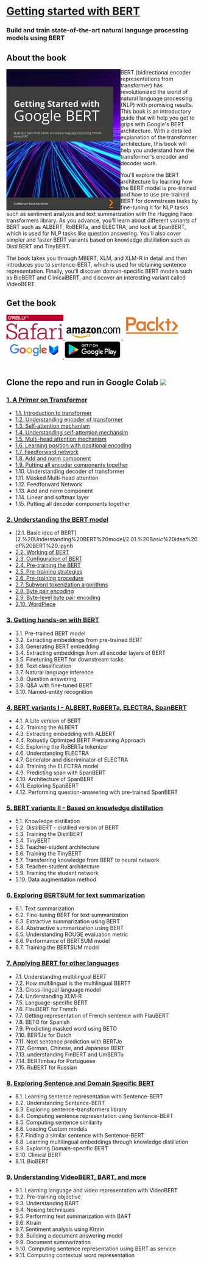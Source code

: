# [Getting started with BERT](https://www.amazon.com/dp/1839210680/ref=cm_sw_r_tw_dp_x_avRDFb99EVTQ)

### Build and train state-of-the-art natural language processing models using BERT 
## About the book
<a target="_blank" href="https://www.amazon.com/gp/product/B08LLDF377/ref=dbs_a_def_rwt_bibl_vppi_i5">
  <img src="./images/book_cover.jpg" alt="Book Cover" width="300" align="left"/>
 
</a>BERT (bidirectional encoder representations from transformer) has revolutionized the world of natural language processing (NLP) with promising results. This book is an introductory guide that will help you get to grips with Google's BERT architecture. With a detailed explanation of the transformer architecture, this book will help you understand how the transformer's encoder and decoder work.

You'll explore the BERT architecture by learning how the BERT model is pre-trained and how to use pre-trained BERT for downstream tasks by fine-tuning it for NLP tasks such as sentiment analysis and text summarization with the Hugging Face transformers library. As you advance, you'll learn about different variants of BERT such as ALBERT, RoBERTa, and ELECTRA, and look at SpanBERT, which is used for NLP tasks like question answering. You'll also cover simpler and faster BERT variants based on knowledge distillation such as DistilBERT and TinyBERT.

The book takes you through MBERT, XLM, and XLM-R in detail and then introduces you to sentence-BERT, which is used for obtaining sentence representation. Finally, you'll discover domain-specific BERT models such as BioBERT and ClinicalBERT, and discover an interesting variant called VideoBERT.

## Get the book 
<div>
<a target="_blank" href="https://www.amazon.com/gp/product/B08LLDF377/ref=dbs_a_def_rwt_bibl_vppi_i5">
  <img src="./images/Oreilly_safari_logo.png" alt="Oreilly Safari" hieght=150, width=150>
</a>
  
<a target="_blank" href="https://www.amazon.com/gp/product/B08LLDF377/ref=dbs_a_def_rwt_bibl_vppi_i5">
  <img src="./images/amazon_logo.jpg" alt="Amazon" >
</a>

<a target="_blank" href="https://www.packtpub.com/product/getting-started-with-google-bert/9781838821593">
  <img src="./images/packt_logo.jpeg" alt="Packt" hieght=150, width=150 >
</a>

<a target="_blank" href="https://www.amazon.com/gp/product/B08LLDF377/ref=dbs_a_def_rwt_bibl_vppi_i5">
  <img src="./images/googlebooks_logo.png" alt="Google Books" 
</a>

<a target="_blank" href="https://www.amazon.com/gp/product/B08LLDF377/ref=dbs_a_def_rwt_bibl_vppi_i5">
  <img src="./images/googleplay_logo.png" alt="Google Play" >
</a>
<br>
</div>
<br>


## Clone the repo and run in Google Colab  <img src="https://colab.research.google.com/img/colab_favicon_256px.png" hieght=50, width=50 >



### [1. A Primer on Transformer](1.%20A%20primer%20on%20transformer)

* [1.1. Introduction to transformer](1.%20A%20primer%20on%20transformer/1.01.%20Introduction%20to%20transformer.ipynb)
* [1.2. Understanding encoder of transformer](1.%20A%20primer%20on%20transformer/1.02.%20Understanding%20Encoder%20of%20transformer.ipynb)
* [1.3. Self-attention mechanism](1.%20A%20primer%20on%20transformer/1.03.%20Self-attention%20mechanism%20.ipynb)
* [1.4. Understanding self-attention mechansim](1.%20A%20primer%20on%20transformer/1.04.%20%20Understanding%20Self-attention%20mechanism.ipynb)
* [1.5. Multi-head attention mechanism](1.%20A%20primer%20on%20transformer/1.05.%20Multi-head%20attention%20mechanism.ipynb)
* [1.6. Learning position with positional encoding](1.%20A%20primer%20on%20transformer/1.06.%20Learning%20position%20with%20positional%20Encoding%20.ipynb)
* [1.7. Feedforward network](1.%20A%20primer%20on%20transformer/1.07.%20Feedforward%20network.ipynb)
* [1.8. Add and norm component](1.%20A%20primer%20on%20transformer/1.08.%20Add%20and%20norm%20component%20.ipynb)
* [1.9. Putting all encoder components together](1.%20A%20primer%20on%20transformer/1.09.%20Putting%20all%20encoder%20components%20together%20.ipynb)
* 1.10. Understanding decoder of transformer
* 1.11. Masked Multi-head attention
* 1.12. Feedforward Network
* 1.13. Add and norm component
* 1.14. Linear and softmax layer
* 1.15. Putting all decoder components together

### [2. Understanding the BERT model](2.%20Understanding%20BERT%20model)

* [2.1. Basic idea of BERT](2.%20Understanding%20BERT%20model/2.01.%20Basic%20idea%20of%20BERT%20.ipynb
* [2.2. Working of BERT](2.%20Understanding%20BERT%20model/2.02.%20Working%20of%20BERT%20.ipynb)
* [2.3. Configuration of BERT](2.%20Understanding%20BERT%20model/2.03.%20Configuration%20of%20BERT%20.ipynb)
* [2.4. Pre-training the BERT](2.%20Understanding%20BERT%20model/2.04.%20Pre-training%20the%20BERT%20.ipynb)
* [2.5. Pre-training strategies](2.%20Understanding%20BERT%20model/2.05.%20Pre-training%20Strategies%20.ipynb)
* [2.6. Pre-training procedure](2.%20Understanding%20BERT%20model/2.06.%20Pre-training%20procedure%20.ipynb)
* [2.7. Subword tokenization algorithms](2.%20Understanding%20BERT%20model/2.07.%20Subword%20tokenization%20algorithms%20.ipynb)
* [2.8. Byte pair encoding](2.%20Understanding%20BERT%20model/2.08.%20Byte%20pair%20encoding%20.ipynb)
* [2.9. Byte-level byte pair encoding](2.%20Understanding%20BERT%20model/2.09.%20Byte-level%20byte%20pair%20encoding%20.ipynb)
* [2.10. WordPiece](2.%20Understanding%20BERT%20model/2.10.%20WordPiece.ipynb)


### [3. Getting hands-on with BERT](3.%20Getting%20hands-on%20with%20BERT)

* 3.1. Pre-trained BERT model
* 3.2. Extracting embeddings from pre-trained BERT
* 3.3. Generating BERT embedding 
* 3.4. Extracting embeddings from all encoder layers of BERT
* 3.5. Finetuning BERT for downstream tasks 
* 3.6. Text classification 
* 3.7. Natural language inference
* 3.8. Question answering 
* 3.9. Q&A with fine-tuned BERT 
* 3.10. Named-entity recognition

### [4. BERT variants I - ALBERT, RoBERTa, ELECTRA, SpanBERT](4.%20BERT%20variants%20I%20-%20ALBERT%2C%20RoBERTa%2C%20ELECTRA%2C%20SpanBERT)

* 4.1. A Lite version of BERT
* 4.2. Training the ALBERT
* 4.3. Extracting embedding with ALBERT
* 4.4. Robustly Optimized BERT Pretraining Approach
* 4.5. Exploring the RoBERTa tokenizer
* 4.6. Understanding ELECTRA
* 4.7. Generator and discriminator of ELECTRA
* 4.8. Training the ELECTRA model
* 4.9. Predicting span with SpanBERT 
* 4.10. Architecture of SpanBERT 
* 4.11. Exploring SpanBERT
* 4.12. Performing question-answering with pre-trained
SpanBERT 

### [5. BERT variants II - Based on knowledge distillation](5.%20BERT%20variants%20II%20-%20Based%20on%20knowledge%20distillation)

* 5.1. Knowledge distillation
* 5.2. DistilBERT - distilled version of BERT
* 5.3. Training the DistilBERT
* 5.4. TinyBERT
* 5.5. Teacher-student architecture
* 5.6. Training the TinyBERT
* 5.7. Transferring knowledge from BERT to neural network
* 5.8. Teacher-student architecture
* 5.9. Training the student network
* 5.10. Data augmentation method

### [6. Exploring BERTSUM for text summarization](6.%20Exploring%20BERTSUM%20for%20text%20summarization)

* 6.1. Text summarization
* 6.2. Fine-tuning BERT for text summarization
* 6.3. Extractive summarization using BERT
* 6.4. Abstractive summarization using BERT
* 6.5. Understanding ROUGE evaluation metric
* 6.6. Performance of BERTSUM model
* 6.7. Training the BERTSUM model 


### [7. Applying BERT for other languages](7.%20Applying%20BERT%20for%20other%20languages)

* 7.1. Understanding multilingual BERT
* 7.2. How multilingual is the multilingual BERT?
* 7.3. Cross-lingual language model
* 7.4. Understanding XLM-R
* 7.5. Language-specific BERT
* 7.6. FlauBERT for French
* 7.7. Getting representation of French sentence with FlauBERT
* 7.8. BETO for Spanish
* 7.9. Predicting masked word using BETO
* 7.10. BERTJe for Dutch
* 7.11. Next sentence prediction with BERTJe
* 7.12. German, Chinese, and Japanese BERT 
* 7.13. understanding FinBERT and UmBERTo
* 7.14. BERTimbau for Portuguese
* 7.15. RuBERT for Russian 

### [8. Exploring Sentence and Domain Specific BERT](8.%20Exploring%20Sentence%20and%20Domain%20Specific%20BERT)

* 8.1. Learning sentence representation with Sentence-BERT
* 8.2. Understanding Sentence-BERT
* 8.3. Exploring sentence-transformers library
* 8.4. Computing sentence representation using Sentence-BERT
* 8.5. Computing sentence similarity 
* 8.6. Loading Custom models 
* 8.7. Finding a similar sentence with Sentence-BERT 
* 8.8. Learning multilingual embeddings through knowledge distillation
* 8.9. Exploring Domain-specific BERT 
* 8.10. Clinical BERT 
* 8.11. BioBERT 

### [9. Understanding VideoBERT, BART, and more](9.%20Understanding%20VideoBERT%2C%20BART%2C%20and%20more)

* 9.1. Learning language and video representation with VideoBERT
* 9.2. Pre-training objective
* 9.3. Understanding BART
* 9.4. Noising techniques
* 9.5. Performing text summarization with BART 
* 9.6. Ktrain
* 9.7. Sentiment analysis using Ktrain 
* 9.8. Building a document answering model 
* 9.9. Document summarization 
* 9.10. Computing sentence representation using BERT as service
* 9.11. Computing contextual word representation 

